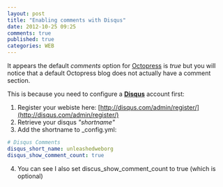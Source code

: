 ```yaml
---
layout: post
title: "Enabling comments with Disqus"
date: 2012-10-25 09:25
comments: true
published: true
categories: WEB
---
```


It appears the default *comments* option for [Octopress](http://www.octopress.org) is *true* but you will notice that a default Octopress blog does not actually have a comment section.

This is because you need to configure a **[Disqus](http://disqus.com/)** account first:

1. Register your webiste here: [http://disqus.com/admin/register/](http://disqus.com/admin/register/)
2. Retrieve your disqus *"shortname"*
3. Add the shortname to _config.yml:

```yaml _config.yml
# Disqus Comments
disqus_short_name: unleashedweborg
disqus_show_comment_count: true

```

4. You can see I also set discus_show_comment_count to true (which is optional)
